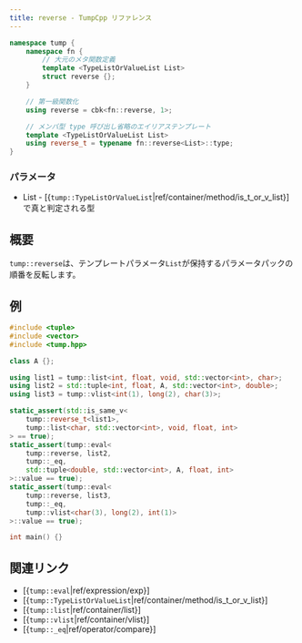 ```yaml
---
title: reverse - TumpCpp リファレンス
---
```


```cpp
namespace tump {
    namespace fn {
        // 大元のメタ関数定義
        template <TypeListOrValueList List>
        struct reverse {};
    }

    // 第一級関数化
    using reverse = cbk<fn::reverse, 1>;

    // メンバ型 type 呼び出し省略のエイリアステンプレート
    template <TypeListOrValueList List>
    using reverse_t = typename fn::reverse<List>::type;
}
```

### パラメータ

- List - [{`tump::TypeListOrValueList`|ref/container/method/is_t_or_v_list}]で真と判定される型

## 概要

`tump::reverse`は、テンプレートパラメータ`List`が保持するパラメータパックの順番を反転します。

## 例

```cpp
#include <tuple>
#include <vector>
#include <tump.hpp>

class A {};

using list1 = tump::list<int, float, void, std::vector<int>, char>;
using list2 = std::tuple<int, float, A, std::vector<int>, double>;
using list3 = tump::vlist<int(1), long(2), char(3)>;

static_assert(std::is_same_v<
    tump::reverse_t<list1>,
    tump::list<char, std::vector<int>, void, float, int>
> == true);
static_assert(tump::eval<
    tump::reverse, list2,
    tump::_eq,
    std::tuple<double, std::vector<int>, A, float, int>
>::value == true);
static_assert(tump::eval<
    tump::reverse, list3,
    tump::_eq,
    tump::vlist<char(3), long(2), int(1)>
>::value == true);

int main() {}
```

## 関連リンク

- [{`tump::eval`|ref/expression/exp}]
- [{`tump::TypeListOrValueList`|ref/container/method/is_t_or_v_list}]
- [{`tump::list`|ref/container/list}]
- [{`tump::vlist`|ref/container/vlist}]
- [{`tump::_eq`|ref/operator/compare}]

